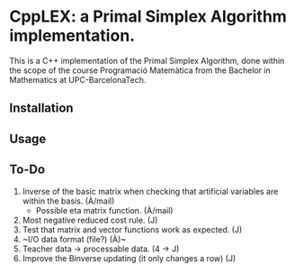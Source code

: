 # CppLEX: a Primal Simplex Algorithm implementation.

This is a C++ implementation of the Primal Simplex Algorithm, done within the scope of the course Programació Matemàtica from the Bachelor in Mathematics at UPC-BarcelonaTech.

## Installation
## Usage
## To-Do

1. Inverse of the basic matrix when checking that artificial variables are within the basis. (À/mail)
    - Possible eta matrix function. (À/mail)
2. Most negative reduced cost rule. (J)
3. Test that matrix and vector functions work as expected. (J)
4. ~I/O data format (file?) (À)~
5. Teacher data -> processable data. (4 -> J)
6. Improve the Binverse updating (it only changes a row) (J)
